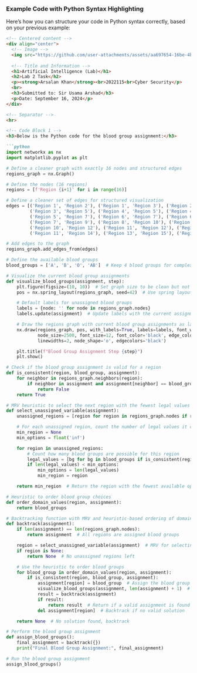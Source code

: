 
### Example Code with Python Syntax Highlighting

Here’s how you can structure your code in Python syntax correctly, based on your previous example:

```markdown
<!-- Centered content -->
<div align="center">
  <!-- Image -->
  <img src="https://github.com/user-attachments/assets/aa697654-16be-4b74-9d79-e035dc95833d" alt="Image Description" width="300px">
  
  <!-- Title and Information -->
  <h1>Artificial Intelligence (Lab)</h1>
  <h2>Lab 2 Task</h2>
  <p><strong>Arsalan Khan</strong><br>2022115<br>Cyber Security</p>
  <br>
  <h3>Submitted to: Sir Usama Arshad</h3>
  <p>Date: September 16, 2024</p>
</div>

<!-- Separator -->
<hr>

<!-- Code Block 1 -->
<h3>Below is the Python code for the blood group assignment:</h3>

```python
import networkx as nx
import matplotlib.pyplot as plt

# Define a cleaner graph with exactly 16 nodes and structured edges
regions_graph = nx.Graph()

# Define the nodes (16 regions)
regions = [f'Region {i+1}' for i in range(16)]

# Define a cleaner set of edges for structured visualization
edges = [('Region 1', 'Region 2'), ('Region 1', 'Region 3'), ('Region 2', 'Region 4'),
         ('Region 3', 'Region 5'), ('Region 4', 'Region 5'), ('Region 4', 'Region 6'),
         ('Region 5', 'Region 7'), ('Region 6', 'Region 7'), ('Region 6', 'Region 8'),
         ('Region 7', 'Region 9'), ('Region 8', 'Region 10'), ('Region 9', 'Region 11'),
         ('Region 10', 'Region 12'), ('Region 11', 'Region 12'), ('Region 12', 'Region 13'),
         ('Region 11', 'Region 14'), ('Region 13', 'Region 15'), ('Region 14', 'Region 16')]

# Add edges to the graph
regions_graph.add_edges_from(edges)

# Define the available blood groups
blood_groups = ['A', 'B', 'O', 'AB']  # Keep 4 blood groups for complexity

# Visualize the current blood group assignments
def visualize_blood_groups(assignment, step):
    plt.figure(figsize=(10, 10))  # Set graph size to be clean but not too large
    pos = nx.spring_layout(regions_graph, seed=42)  # Use spring layout for cleaner node positioning

    # Default labels for unassigned blood groups
    labels = {node: '' for node in regions_graph.nodes}
    labels.update(assignment)  # Update labels with the current assignment

    # Draw the regions graph with current blood group assignments as labels
    nx.draw(regions_graph, pos, with_labels=True, labels=labels, font_weight='bold',
            node_size=2500, font_size=12, font_color='black', edge_color='gray',
            linewidths=2, node_shape='o', edgecolors='black')

    plt.title(f"Blood Group Assignment Step {step}")
    plt.show()

# Check if the blood group assignment is valid for a region
def is_consistent(region, blood_group, assignment):
    for neighbor in regions_graph.neighbors(region):
        if neighbor in assignment and assignment[neighbor] == blood_group:
            return False
    return True

# MRV heuristic to select the next region with the fewest legal values
def select_unassigned_variable(assignment):
    unassigned_regions = [region for region in regions_graph.nodes if region not in assignment]

    # For each unassigned region, count the number of legal values it can take
    min_region = None
    min_options = float('inf')

    for region in unassigned_regions:
        # Count how many blood groups are possible for this region
        legal_values = [bg for bg in blood_groups if is_consistent(region, bg, assignment)]
        if len(legal_values) < min_options:
            min_options = len(legal_values)
            min_region = region

    return min_region  # Return the region with the fewest available options

# Heuristic to order blood group choices
def order_domain_values(region, assignment):
    return blood_groups

# Backtracking function with MRV and heuristic-based ordering of domain values
def backtrack(assignment):
    if len(assignment) == len(regions_graph.nodes):
        return assignment  # All regions are assigned blood groups

    region = select_unassigned_variable(assignment)  # MRV for selecting the next region
    if region is None:
        return None  # No unassigned regions left

    # Use the heuristic to order blood groups
    for blood_group in order_domain_values(region, assignment):
        if is_consistent(region, blood_group, assignment):
            assignment[region] = blood_group  # Assign the blood group
            visualize_blood_groups(assignment, len(assignment) + 1)  # Visualize the current step
            result = backtrack(assignment)
            if result:
                return result  # Return if a valid assignment is found
            del assignment[region]  # Backtrack if no valid solution

    return None  # No solution found, backtrack

# Perform the blood group assignment
def assign_blood_groups():
    final_assignment = backtrack({})
    print("Final Blood Group Assignment:", final_assignment)

# Run the blood group assignment
assign_blood_groups()
